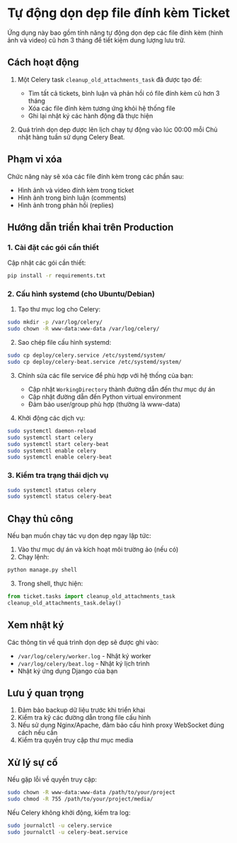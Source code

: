 # Tự động dọn dẹp file đính kèm Ticket

Ứng dụng này bao gồm tính năng tự động dọn dẹp các file đính kèm (hình ảnh và video) cũ hơn 3 tháng để tiết kiệm dung lượng lưu trữ.

## Cách hoạt động

1. Một Celery task `cleanup_old_attachments_task` đã được tạo để:
   - Tìm tất cả tickets, bình luận và phản hồi có file đính kèm cũ hơn 3 tháng
   - Xóa các file đính kèm tương ứng khỏi hệ thống file
   - Ghi lại nhật ký các hành động đã thực hiện

2. Quá trình dọn dẹp được lên lịch chạy tự động vào lúc 00:00 mỗi Chủ nhật hàng tuần sử dụng Celery Beat.

## Phạm vi xóa

Chức năng này sẽ xóa các file đính kèm trong các phần sau:
- Hình ảnh và video đính kèm trong ticket
- Hình ảnh trong bình luận (comments)
- Hình ảnh trong phản hồi (replies)

## Hướng dẫn triển khai trên Production

### 1. Cài đặt các gói cần thiết

Cập nhật các gói cần thiết:
```bash
pip install -r requirements.txt
```

### 2. Cấu hình systemd (cho Ubuntu/Debian)

1. Tạo thư mục log cho Celery:
```bash
sudo mkdir -p /var/log/celery/
sudo chown -R www-data:www-data /var/log/celery/
```

2. Sao chép file cấu hình systemd:
```bash
sudo cp deploy/celery.service /etc/systemd/system/
sudo cp deploy/celery-beat.service /etc/systemd/system/
```

3. Chỉnh sửa các file service để phù hợp với hệ thống của bạn:
   - Cập nhật `WorkingDirectory` thành đường dẫn đến thư mục dự án
   - Cập nhật đường dẫn đến Python virtual environment
   - Đảm bảo user/group phù hợp (thường là www-data)

4. Khởi động các dịch vụ:
```bash
sudo systemctl daemon-reload
sudo systemctl start celery
sudo systemctl start celery-beat
sudo systemctl enable celery
sudo systemctl enable celery-beat
```

### 3. Kiểm tra trạng thái dịch vụ

```bash
sudo systemctl status celery
sudo systemctl status celery-beat
```

## Chạy thủ công

Nếu bạn muốn chạy tác vụ dọn dẹp ngay lập tức:

1. Vào thư mục dự án và kích hoạt môi trường ảo (nếu có)
2. Chạy lệnh:
```bash
python manage.py shell
```

3. Trong shell, thực hiện:
```python
from ticket.tasks import cleanup_old_attachments_task
cleanup_old_attachments_task.delay()
```

## Xem nhật ký

Các thông tin về quá trình dọn dẹp sẽ được ghi vào:
- `/var/log/celery/worker.log` - Nhật ký worker
- `/var/log/celery/beat.log` - Nhật ký lịch trình
- Nhật ký ứng dụng Django của bạn

## Lưu ý quan trọng

1. Đảm bảo backup dữ liệu trước khi triển khai
2. Kiểm tra kỹ các đường dẫn trong file cấu hình
3. Nếu sử dụng Nginx/Apache, đảm bảo cấu hình proxy WebSocket đúng cách nếu cần
4. Kiểm tra quyền truy cập thư mục media

## Xử lý sự cố

Nếu gặp lỗi về quyền truy cập:
```bash
sudo chown -R www-data:www-data /path/to/your/project
sudo chmod -R 755 /path/to/your/project/media/
```

Nếu Celery không khởi động, kiểm tra log:
```bash
sudo journalctl -u celery.service
sudo journalctl -u celery-beat.service
```
